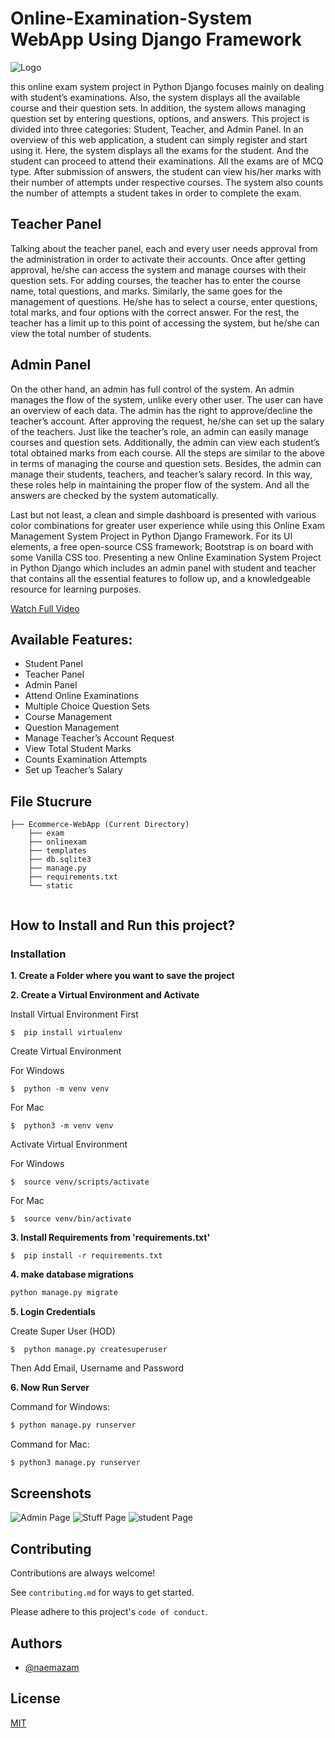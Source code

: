 # Online-Examination-System WebApp Using Django Framework


![Logo](./Student%20information%20system.jpg)

this online exam system project in Python Django focuses mainly on dealing with student’s examinations. Also, the system displays all the available course and their question sets. In addition, the system allows managing question set by entering questions, options, and answers. This project is divided into three categories: Student, Teacher, and Admin Panel. In an overview of this web application, a student can simply register and start using it. Here, the system displays all the exams for the student. And the student can proceed to attend their examinations. All the exams are of MCQ type. After submission of answers, the student can view his/her marks with their number of attempts under respective courses. The system also counts the number of attempts a student takes in order to complete the exam.

## Teacher Panel
Talking about the teacher panel, each and every user needs approval from the administration in order to activate their accounts. Once after getting approval, he/she can access the system and manage courses with their question sets. For adding courses, the teacher has to enter the course name, total questions, and marks. Similarly, the same goes for the management of questions. He/she has to select a course, enter questions, total marks, and four options with the correct answer. For the rest, the teacher has a limit up to this point of accessing the system, but he/she can view the total number of students.

## Admin Panel
On the other hand, an admin has full control of the system. An admin manages the flow of the system, unlike every other user. The user can have an overview of each data. The admin has the right to approve/decline the teacher’s account. After approving the request, he/she can set up the salary of the teachers. Just like the teacher’s role, an admin can easily manage courses and question sets. Additionally, the admin can view each student’s total obtained marks from each course. All the steps are similar to the above in terms of managing the course and question sets. Besides, the admin can manage their students, teachers, and teacher’s salary record. In this way, these roles help in maintaining the proper flow of the system. And all the answers are checked by the system automatically.

Last but not least, a clean and simple dashboard is presented with various color combinations for greater user experience while using this Online Exam Management System Project in Python Django Framework. For its UI elements, a free open-source CSS framework; Bootstrap is on board with some Vanilla CSS too. Presenting a new Online Examination System Project in Python Django which includes an admin panel with student and teacher that contains all the essential features to follow up, and a knowledgeable resource for learning purposes.

[Watch Full Video]()

## Available Features:

- Student Panel
- Teacher Panel
- Admin Panel
- Attend Online Examinations
- Multiple Choice Question Sets
- Course Management
- Question Management
- Manage Teacher’s Account Request
- View Total Student Marks
- Counts Examination Attempts
- Set up Teacher’s Salary

## File Stucrure

```shell
├── Ecommerce-WebApp (Current Directory)
    ├── exam
    ├── onlinexam
    ├── templates
    ├── db.sqlite3
    ├── manage.py
    ├── requirements.txt
    └── static
        
```



## How to Install and Run this project?

### Installation
**1. Create a Folder where you want to save the project**

**2. Create a Virtual Environment and Activate**

Install Virtual Environment First
```
$  pip install virtualenv
```

Create Virtual Environment

For Windows
```
$  python -m venv venv
```
For Mac
```
$  python3 -m venv venv
```

Activate Virtual Environment

For Windows
```
$  source venv/scripts/activate
```

For Mac
```
$  source venv/bin/activate
```

**3. Install Requirements from 'requirements.txt'**
```
$  pip install -r requirements.txt
```

**4. make database migrations**
```python
python manage.py migrate
```

**5. Login Credentials**

Create Super User (HOD)
```
$  python manage.py createsuperuser
```
Then Add Email, Username and Password

**6. Now Run Server**

Command for Windows:
```python
$ python manage.py runserver
```

Command for Mac:
```python
$ python3 manage.py runserver
```

## Screenshots

![Admin Page](./1.PNG)
![Stuff Page](./3.PNG)
![student Page](./4.PNG)



## Contributing

Contributions are always welcome!

See `contributing.md` for ways to get started.

Please adhere to this project's `code of conduct`.




## Authors
- [@naemazam](https://github.com/naemazam?tab=repositories)

## License

[MIT](https://choosealicense.com/licenses/mit/)




